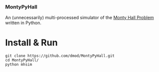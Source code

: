 ### MontyPyHall

An (unnecessarily) multi-processed simulator of the [Monty Hall Problem](https://en.wikipedia.org/wiki/Monty_Hall_problem)
written in Python.

# Install & Run

```
git clone https://github.com/dmod/MontyPyHall.git
cd MontyPyHall/
python mhsim
```
